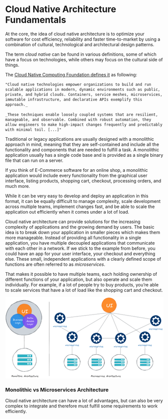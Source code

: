 
# Cloud Native Architecture Fundamentals

At the core, the idea of cloud native architecture is to optimize your software for cost efficiency, reliability and faster time-to-market by using a combination of cultural, technological and architectural design patterns.

The term _cloud native_ can be found in various definitions, some of which have a focus on technologies, while others may focus on the cultural side of things.

The [Cloud Native Computing Foundation defines it](https://github.com/cncf/toc/blob/main/DEFINITION.md) as following:

```
"Cloud native technologies empower organizations to build and run scalable applications in modern, dynamic environments such as public, private, and hybrid clouds. Containers, service meshes, microservices, immutable infrastructure, and declarative APIs exemplify this approach._

_These techniques enable loosely coupled systems that are resilient, manageable, and observable. Combined with robust automation, they allow engineers to make high-impact changes frequently and predictably with minimal toil. [...]"
```


Traditional or legacy applications are usually designed with a monolithic approach in mind, meaning that they are self-contained and include all the functionality and components that are needed to fulfill a task. A monolithic application usually has a single code base and is provided as a single binary file that can run on a server.

If you think of E-Commerce software for an online shop, a monolithic application would include every functionality from the graphical user interface, listing products, shopping cart, checkout, processing orders, and much more.

While it can be very easy to develop and deploy an application in this format, it can be equally difficult to manage complexity, scale development across multiple teams, implement changes fast, and be able to scale the application out efficiently when it comes under a lot of load.

Cloud native architecture can provide solutions for the increasing complexity of applications and the growing demand by users. The basic idea is to break down your application in smaller pieces which makes them more manageable. Instead of providing all functionality in a single application, you have multiple decoupled applications that communicate with each other in a network. If we stick to the example from before, you could have an app for your user interface, your checkout and everything else. These small, independent applications with a clearly defined scope of functions are often referred to as _microservices_.

That makes it possible to have multiple teams, each holding ownership of different functions of your application, but also operate and scale them individually. For example, if a lot of people try to buy products, you’re able to scale services that have a lot of load like the shopping cart and checkout.

![Cloud Native Architecture](images/2_2-01.png)

### Monolithic vs Microservices Architecture 

Cloud native architecture can have a lot of advantages, but can also be very complex to integrate and therefore must fulfill some requirements to work efficiently.